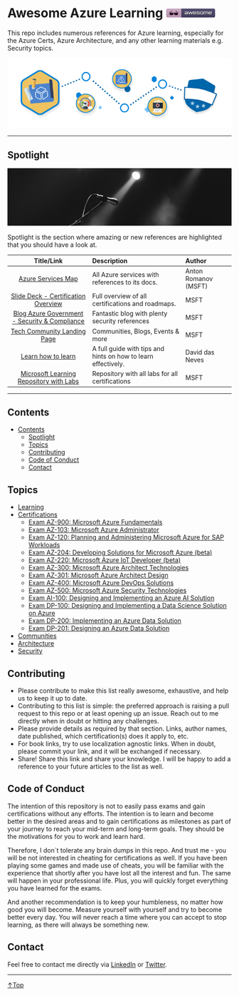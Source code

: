 # Awesome Azure Learning [![Awesome](./img/awesome.png)](https://github.com/sindresorhus/awesome)
This repo includes numerous references for Azure learning, especially for the Azure Certs, Azure Architecture, and any other learning materials e.g. Security topics.

![Learn](/img/learn.png)
______

## Spotlight

![Learn](/img/spotlight.png)

Spotlight is the section where amazing or new references are highlighted that you should have a look at.



|                                               Title/Link                                                | Description                                                   | Author               |
| :-----------------------------------------------------------------------------------------------------: | :------------------------------------------------------------ | :------------------- |
|                        [Azure Services Map](https://aka.ms/azure-services-map/)                         | All Azure services with references to its docs.               | Anton Romanov (MSFT) |
| [Slide Deck - Certification Overview](https://query.prod.cms.rt.microsoft.com/cms/api/am/binary/RWtQJJ) | Full overview of all certifications and roadmaps.             | MSFT                 |
|        [Blog Azure Government - Security & Compliance](https://devblogs.microsoft.com/azuregov/)        | Fantastic blog with plenty security references                | MSFT                 |
|                   [Tech Community Landing Page](https://techcommunity.microsoft.com/)                   | Communities, Blogs, Events & more                             | MSFT                 |
|         [Learn how to learn](https://medium.com/@DaviddasNeves/learn-how-to-learn-a55910604b4e)         | A full guide with tips and hints on how to learn effectively. | David das Neves      |
|             [Microsoft Learning Repository with Labs](https://github.com/MicrosoftLearning)             | Repository with all labs for all certifications               | MSFT                 |
______


## Contents
- [Contents](#contents)
    - [Spotlight](#spotlight)
    - [Topics](#topics)
    - [Contributing](#contributing)
    - [Code of Conduct](#code-of-conduct)
    - [Contact](#contact)


## Topics
- [Learning](./topics/learning.md)
- [Certifications](./topics/certifications/certifications.md)
    - [Exam AZ-900: Microsoft Azure Fundamentals](./topics/certifications/cert_az-900.md)
    - [Exam AZ-103: Microsoft Azure Administrator](./topics/certifications/cert_az-103.md)
    - [Exam AZ-120: Planning and Administering Microsoft Azure for SAP Workloads](./topics/certifications/cert_az-120.md)
    - [Exam AZ-204: Developing Solutions for Microsoft Azure (beta)](./topics/certifications/cert_az-204.md)
    - [Exam AZ-220: Microsoft Azure IoT Developer (beta)](./topics/certifications/cert_az-220.md)
    - [Exam AZ-300: Microsoft Azure Architect Technologies](./topics/certifications/cert_az-300.md)
    - [Exam AZ-301: Microsoft Azure Architect Design](./topics/certifications/cert_az-301.md)
    - [Exam AZ-400: Microsoft Azure DevOps Solutions](./topics/certifications/cert_az-400.md)
    - [Exam AZ-500: Microsoft Azure Security Technologies](./topics/certifications/cert_az-500.md)
    - [Exam AI-100: Designing and Implementing an Azure AI Solution](./topics/certifications/cert_az-500.md)
    - [Exam DP-100: Designing and Implementing a Data Science Solution on Azure](./topics/certifications/cert_dp-100.md)
    - [Exam DP-200: Implementing an Azure Data Solution](./topics/certifications/cert_dp-200.md)
    - [Exam DP-201: Designing an Azure Data Solution](./topics/certifications/cert_dp-201.md)
- [Communities](./topics/communities.md)
- [Architecture](./topics/architecture.md)
- [Security](./topics/security.md)


## Contributing
- Please contribute to make this list really awesome, exhaustive, and help us to keep it up to date.
- Contributing to this list is simple: the preferred approach is raising a pull request to this repo or at least opening up an issue. Reach out to me directly when in doubt or hitting any challenges.
- Please provide details as required by that section.  Links, author names, date published, which certification(s) does it apply to, etc.
- For book links, try to use localization agnostic links. When in doubt, please commit your link, and it will be exchanged if necessary.
- Share! Share this link and share your knowledge. I will be happy to add a reference to your future articles to the list as well.

## Code of Conduct
The intention of this repository is not to easily pass exams and gain certifications without any efforts. The intention is to learn and become better in the desired areas and to gain certifications as milestones as part of your journey to reach your mid-term and long-term goals. They should be the motivations for you to work and learn hard.

Therefore, I don´t tolerate any brain dumps in this repo. And trust me - you will be not interested in cheating for certifications as well. If you have been playing some games and made use of cheats, you will be familiar with the experience that shortly after you have lost all the interest and fun. The same will happen in your professional life. Plus, you will quickly forget everything you have learned for the exams.

And another recommendation is to keep your humbleness, no matter how good you will become. Measure yourself with yourself and try to become better every day. You will never reach a time where you can accept to stop learning, as there will always be something new.

## Contact
Feel free to contact me directly via [LinkedIn](https://www.linkedin.com/in/daviddasneves/) or [Twitter](https://twitter.com/david_das_neves).

___
[↑Top](#awesome-azure-learning-awesomeimgawesomepnghttpsgithubcomsindresorhusawesome "Back to the top.")